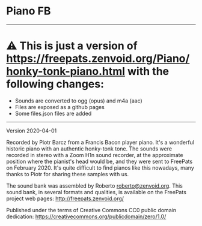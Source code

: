 # Piano FB

---

<!-- smpldsnds -->

# ⚠ This is just a version of https://freepats.zenvoid.org/Piano/honky-tonk-piano.html with the following changes:

- Sounds are converted to ogg (opus) and m4a (aac)
- Files are exposed as a github pages
- Some files.json files are added

<!-- smpldsnds -->

---

Version 2020-04-01

Recorded by Piotr Barcz from a Francis Bacon player piano. It's a wonderful
historic piano with an authentic honky-tonk tone. The sounds were recorded in
stereo with a Zoom H1n sound recorder, at the approximate position where the
pianist's head would be, and they were sent to FreePats on February 2020. It's
quite difficult to find pianos like this nowadays, many thanks to Piotr for
sharing these samples with us.

The sound bank was assembled by Roberto <roberto@zenvoid.org>. This sound
bank, in several formats and qualities, is available on the FreePats project
web pages: http://freepats.zenvoid.org/

Published under the terms of Creative Commons CC0 public domain dedication:
https://creativecommons.org/publicdomain/zero/1.0/
